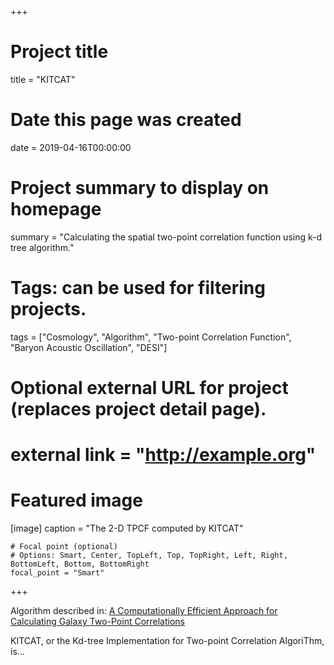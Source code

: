 +++
# Project title
title = "KITCAT"

# Date this page was created
date = 2019-04-16T00:00:00

# Project summary to display on homepage
summary = "Calculating the spatial two-point correlation function using k-d tree algorithm."

# Tags: can be used for filtering projects.
tags = ["Cosmology", "Algorithm", "Two-point Correlation Function", "Baryon Acoustic Oscillation", "DESI"]

# Optional external URL for project (replaces project detail page).
# external link = "http://example.org"

# Featured image

[image]
    caption = "The 2-D TPCF computed by KITCAT"

    # Focal point (optional)
    # Options: Smart, Center, TopLeft, Top, TopRight, Left, Right, BottomLeft, Bottom, BottomRight
    focal_point = "Smart"

+++

Algorithm described in: [A Computationally Efficient Approach for Calculating Galaxy Two-Point Correlations](kitcat.pdf)

KITCAT, or the Kd-tree Implementation for Two-point Correlation AlgoriThm, is... 




